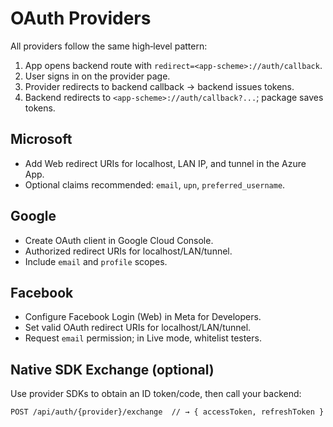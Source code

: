 
# OAuth Providers

All providers follow the same high‑level pattern:

1. App opens backend route with `redirect=<app-scheme>://auth/callback`.
2. User signs in on the provider page.
3. Provider redirects to backend callback → backend issues tokens.
4. Backend redirects to `<app-scheme>://auth/callback?...`; package saves tokens.

## Microsoft

- Add Web redirect URIs for localhost, LAN IP, and tunnel in the Azure App.
- Optional claims recommended: `email`, `upn`, `preferred_username`.

## Google

- Create OAuth client in Google Cloud Console.
- Authorized redirect URIs for localhost/LAN/tunnel.
- Include `email` and `profile` scopes.

## Facebook

- Configure Facebook Login (Web) in Meta for Developers.
- Set valid OAuth redirect URIs for localhost/LAN/tunnel.
- Request `email` permission; in Live mode, whitelist testers.

## Native SDK Exchange (optional)

Use provider SDKs to obtain an ID token/code, then call your backend:

```http
POST /api/auth/{provider}/exchange  // → { accessToken, refreshToken }
```
